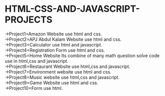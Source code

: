 # HTML-CSS-AND-JAVASCRIPT-PROJECTS
->Project1=Amazon Website use html and css.    
->Project2=APJ Abdul Kalam Website use html and css.    
->Project3=Calculator use html and javascript.     
->Project4=Registration Form use html and css.    
->Project5=Home Website Its combine of many math question solve code use in html,css and javascript.    
->Project6=Restaurant Website use html,css and javascript.   
->Project7=Environment website use html and css.  
->Project8=Music website use html,css and javascript.    
->Project9=Game Website use html and css.   
->Project10=Form use html.   
